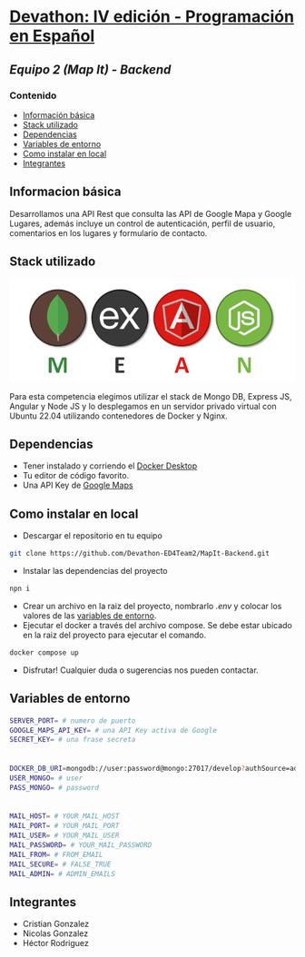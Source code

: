 # [Devathon: IV edición - Programación en Español](https://programacion-es.dev/devathon-edition/)
## ***Equipo 2 (Map It) - Backend***

### Contenido

- [Información básica](#informacion-básica)
- [Stack utilizado](#stack-utilizado)
- [Dependencias](#dependencias)
- [Variables de entorno]()
- [Como instalar en local](#como-instalar-en-local)
- [Integrantes](#integrantes)

## Informacion básica

Desarrollamos una API Rest que consulta las API de Google Mapa y Google Lugares, además incluye un control de autenticación, perfil de usuario, comentarios en los lugares y formulario de contacto.

## Stack utilizado
![mean](./docs/img/mean-stack.png)

Para esta competencia elegimos utilizar el stack de Mongo DB, Express JS, Angular y Node JS y lo desplegamos en un servidor privado virtual con Ubuntu 22.04 utilizando contenedores de Docker y Nginx.

## Dependencias

- Tener instalado y corriendo el [Docker Desktop](https://www.docker.com/products/docker-desktop/)
- Tu editor de código favorito.
- Una API Key de [Google Maps](https://developers.google.com/maps)

## Como instalar en local
- Descargar el repositorio en tu equipo
```bash
git clone https://github.com/Devathon-ED4Team2/MapIt-Backend.git
```
- Instalar las dependencias del proyecto
```bash
npn i
``` 
- Crear un archivo en la raiz del proyecto, nombrarlo *.env* y colocar los valores de las [variables de entorno](#variables-de-entorno).
- Ejecutar el docker a través del archivo compose. Se debe estar ubicado en la raiz del proyecto para ejecutar el comando.
```bash
docker compose up
```
- Disfrutar! Cualquier duda o sugerencias nos pueden contactar.

## Variables de entorno

```bash
SERVER_PORT= # numero de puerto
GOOGLE_MAPS_API_KEY= # una API Key activa de Google
SECRET_KEY= # una frase secreta 


DOCKER_DB_URI=mongodb://user:password@mongo:27017/develop?authSource=admin
USER_MONGO= # user
PASS_MONGO= # password


MAIL_HOST= # YOUR_MAIL_HOST
MAIL_PORT= # YOUR_MAIL_PORT
MAIL_USER= # YOUR_MAIL_USER
MAIL_PASSWORD= # YOUR_MAIL_PASSWORD
MAIL_FROM= # FROM_EMAIL
MAIL_SECURE= # FALSE_TRUE
MAIL_ADMIN= # ADMIN_EMAILS
```
## Integrantes
- Cristian Gonzalez
- Nicolas Gonzalez
- Héctor Rodriguez

